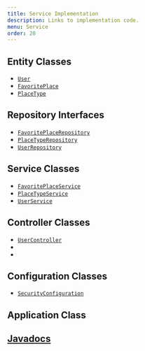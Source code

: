 ```yaml
---
title: Service Implementation
description: Links to implementation code.
menu: Service
order: 20
---
```


## Entity Classes

* [`User`](https://github.com/northern-nm-highlights/service/blob/main/src/main/java/edu/cnm/deepdive/nnmhlserver/model/entity/User.java)
* [`FavoritePlace`](https://github.com/northern-nm-highlights/service/blob/main/src/main/java/edu/cnm/deepdive/nnmhlserver/model/entity/FavoritePlace.java)
* [`PlaceType`](https://github.com/northern-nm-highlights/service/blob/main/src/main/java/edu/cnm/deepdive/nnmhlserver/model/entity/PlaceType.java)

## Repository Interfaces

* [`FavoritePlaceRepository`](https://github.com/northern-nm-highlights/service/blob/main/src/main/java/edu/cnm/deepdive/nnmhlserver/model/dao/FavoritePlaceRepository.java)
* [`PlaceTypeRepository`](https://github.com/northern-nm-highlights/service/blob/main/src/main/java/edu/cnm/deepdive/nnmhlserver/model/dao/PlaceTypeRepository.java)
* [`UserRepository`](https://github.com/northern-nm-highlights/service/blob/main/src/main/java/edu/cnm/deepdive/nnmhlserver/model/dao/UserRepository.java)

## Service Classes

* [`FavoritePlaceService`](https://github.com/northern-nm-highlights/service/blob/main/src/main/java/edu/cnm/deepdive/nnmhlserver/service/FavoritePlaceService.java)
* [`PlaceTypeService`](https://github.com/northern-nm-highlights/service/blob/main/src/main/java/edu/cnm/deepdive/nnmhlserver/service/PlaceTypeService.java)
* [`UserService`](https://github.com/northern-nm-highlights/service/blob/main/src/main/java/edu/cnm/deepdive/nnmhlserver/service/UserService.java)

## Controller Classes

* [`UserController`](https://github.com/northern-nm-highlights/service/blob/main/src/main/java/edu/cnm/deepdive/nnmhlserver/controller/UserController.java)
* []()
* []()

## Configuration Classes

* [`SecurityConfiguration`](https://github.com/northern-nm-highlights/service/blob/main/src/main/java/edu/cnm/deepdive/nnmhlserver/configuration/SecurityConfiguration.java)

## Application Class

## [Javadocs](apidocs/)
